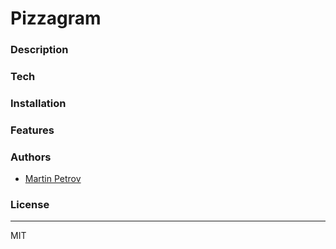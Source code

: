 # Pizzagram
### Description

### Tech

### Installation

### Features

### Authors

* [Martin Petrov](https://github.com/martin-petrov03)

### License
----

MIT
